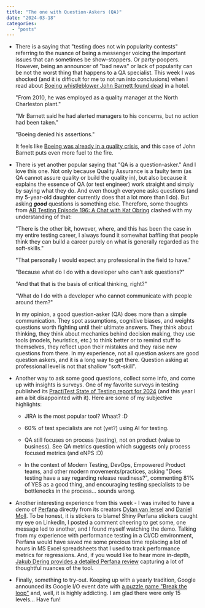 ```yaml
---
title: "The one with Question-Askers (QA)"
date: "2024-03-18"
categories: 
  - "posts"
---
```


- There is a saying that "testing does not win popularity contests" referring to the nuance of being a messenger voicing the important issues that can sometimes be show-stoppers. Or party-poopers. However, being an announcer of "bad news" or lack of popularity can be not the worst thing that happens to a QA specialist. This week I was shocked (and it is difficult for me to not run into conclusions) when I read about [Boeing whistleblower John Barnett found dead](https://www.bbc.com/news/business-68534703) in a hotel.  
      
    "From 2010, he was employed as a quality manager at the North Charleston plant."  
      
    "Mr Barnett said he had alerted managers to his concerns, but no action had been taken."  
      
    "Boeing denied his assertions."  
      
    It feels like [Boeing was already in a quality crisis](https://www.bbc.com/news/business-68573686), and this case of John Barnett puts even more fuel to the fire.

- There is yet another popular saying that "QA is a question-asker." And I love this one. Not only because Quality Assurance is a faulty term (as QA cannot assure quality or build the quality in), but also because it explains the essence of QA (or test engineer) work straight and simply by saying what they do. And even though everyone asks questions (and my 5-year-old daughter currently does that a lot more than I do). But asking _**good**_ questions is something else. Therefore, some thoughts from [AB Testing Episode 196: A Chat with Kat Obring](https://podcasters.spotify.com/pod/show/abtesting/episodes/Episode-196-A-Chat-with-Kat-Obring-e2gt62e/a-ab278dv) clashed with my understanding of that:  
      
    "There is the other bit, however, where, and this has been the case in my entire testing career, I always found it somewhat baffling that people think they can build a career purely on what is generally regarded as the soft-skills."  
      
    "That personally I would expect any professional in the field to have."  
      
    "Because what do I do with a developer who can't ask questions?"  
      
    "And that that is the basis of critical thinking, right?"  
      
    "What do I do with a developer who cannot communicate with people around them?"  
      
    In my opinion, a good question-asker (QA) does more than a simple communication. They spot assumptions, cognitive biases, and weights questions worth fighting until their ultimate answers. They think about thinking, they think about mechanics behind decision making, they use tools (models, heuristics, etc.) to think better or to remind stuff to themselves, they reflect upon their mistakes and they raise new questions from there. In my experience, not all question askers are good question askers, and it is a long way to get there. Question asking at professional level is not that shallow "soft-skill".

- Another way to ask some good questions, collect some info, and come up with insights is surveys. One of my favorite surveys in testing published its [PractiTest State of Testing report for 2024](https://www.practitest.com/assets/pdf/stot-2024.pdf) (and this year I am a bit disappointed with it). Here are some of my subjective highlights:
    - JIRA is the most popular tool? Whaat? :D
    
    - 60% of test specialists are not (yet?) using AI for testing.
    
    - QA still focuses on process (testing), not on product (value to business). See QA metrics question which suggests only process focused metrics (and eNPS :D)
    
    - In the context of Modern Testing, DevOps, Empowered Product teams, and other modern movements/practices, asking "Does testing have a say regarding release readiness?", commenting 81% of YES as a good thing, and encouraging testing specialists to be bottlenecks in the process... sounds wrong.

- Another interesting experience from this week - I was invited to have a demo of [Perfana](https://perfana.io/) directly from its creators [Dylan van Iersel](https://www.linkedin.com/in/dviersel/) and [Daniel Moll](https://www.linkedin.com/in/dmoll1974/). To be honest, it is stickers to blame! Shiny Perfana stickers caught my eye on LinkedIn, I posted a comment cheering to get some, one message led to another, and I found myself watching the demo. Talking from my experience with performance testing in a CI/CD environment, Perfana would have saved me some precious time replacing a lot of hours in MS Excel spreadsheets that I used to track performance metrics for regressions. And, if you would like to hear more in-depth, [Jakub Dering provides a detailed Perfana review](https://www.youtube.com/watch?v=EVxjcge0ULQ&ab_channel=Perfluencer) capturing a lot of thoughtful nuances of the tool.

- Finally, something to try-out. Keeping up with a yearly tradition, Google announced its Google I/O event date with [a puzzle game "Break the loop"](https://io.google/2024/puzzle/) and, well, it is highly addicting. I am glad there were only 15 levels... Have fun!
